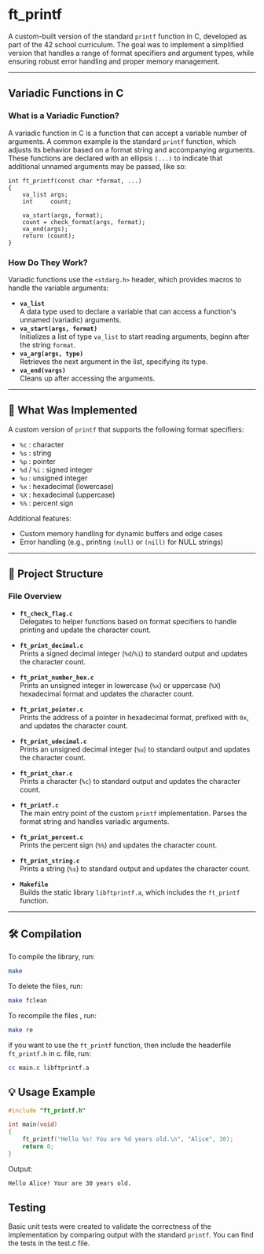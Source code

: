 # ft_printf

A custom-built version of the standard `printf` function in C, developed as part of the 42 school curriculum. The goal was to implement a simplified version that handles a range of format specifiers and argument types, while ensuring robust error handling and proper memory management.

---

## Variadic Functions in C

### What is a Variadic Function?

A variadic function in C is a function that can accept a variable number of arguments. A common example is the standard `printf` function, which adjusts its behavior based on a format string and accompanying arguments. These functions are declared with an ellipsis ```(...)``` to indicate that additional unnamed arguments may be passed, like so:

```
int	ft_printf(const char *format, ...)
{
	va_list	args;
	int		count;

	va_start(args, format);
	count = check_format(args, format);
	va_end(args);
	return (count);
}
```
  
### How Do They Work?

Variadic functions use the `<stdarg.h>` header, which provides macros to handle the variable arguments:

- **`va_list`**  
  A data type used to declare a variable that can access a function's unnamed (variadic) arguments.
- **`va_start(args, format)`**  
  Initializes a list of type `va_list` to start reading arguments, beginn after the string ```format```.
- **`va_arg(args, type)`**  
  Retrieves the next argument in the list, specifying its type.
- **`va_end(vargs)`**  
  Cleans up after accessing the arguments.
  
---

## 🔧 What Was Implemented

A custom version of `printf` that supports the following format specifiers:

- `%c` : character  
- `%s` : string  
- `%p` : pointer  
- `%d` / `%i` : signed integer  
- `%u` : unsigned integer  
- `%x` : hexadecimal (lowercase)  
- `%X` : hexadecimal (uppercase)  
- `%%` : percent sign

Additional features:
- Custom memory handling for dynamic buffers and edge cases
- Error handling (e.g., printing `(null)` or `(nill)` for NULL strings)

---
## 🔧 Project Structure

### File Overview

- **`ft_check_flag.c`**  
  Delegates to helper functions based on format specifiers to handle printing and update the character count.

- **`ft_print_decimal.c`**  
  Prints a signed decimal integer (`%d`/`%i`) to standard output and updates the character count.

- **`ft_print_number_hex.c`**  
  Prints an unsigned integer in lowercase (`%x`) or uppercase (`%X`) hexadecimal format and updates the character count.

- **`ft_print_pointer.c`**  
  Prints the address of a pointer in hexadecimal format, prefixed with `0x`, and updates the character count.

- **`ft_print_udecimal.c`**  
  Prints an unsigned decimal integer (`%u`) to standard output and updates the character count.

- **`ft_print_char.c`**  
  Prints a character (`%c`) to standard output and updates the character count.

- **`ft_printf.c`**  
  The main entry point of the custom `printf` implementation. Parses the format string and handles variadic arguments.

- **`ft_print_percent.c`**  
  Prints the percent sign (`%%`) and updates the character count.

- **`ft_print_string.c`**  
  Prints a string (`%s`) to standard output and updates the character count.

- **`Makefile`**  
  Builds the static library `libftprintf.a`, which includes the `ft_printf` function.

---
## 🛠️ Compilation

To compile the library, run:

```bash
make
```
To delete the files, run:
```bash
make fclean
```
To recompile the files , run:
```bash
make re
```
if you want to use the ```ft_printf``` function, then include the headerfile ```ft_printf.h``` in c. file, run:
```bash
cc main.c libftprintf.a
```

## 💡 Usage Example

```c
#include "ft_printf.h"

int main(void)
{
    ft_printf("Hello %s! You are %d years old.\n", "Alice", 30);
    return 0;
}
```
Output:
```bash
Hello Alice! Your are 30 years old. 
```

## Testing
Basic unit tests were created to validate the correctness of the implementation by comparing output with the standard `printf`. You can find the tests in the test.c file.
